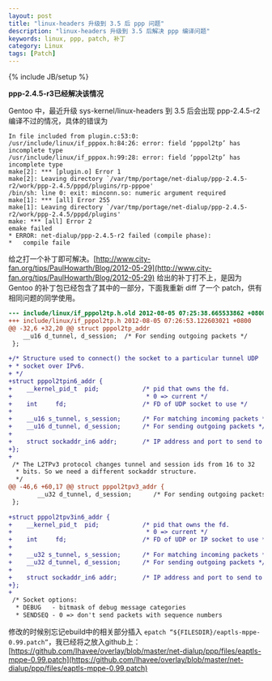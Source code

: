 ```yaml
---
layout: post
title: "linux-headers 升级到 3.5 后 ppp 问题"
description: "linux-headers 升级到 3.5 后解决 ppp 编译问题"
keywords: linux, ppp, patch, 补丁
category: Linux
tags: [Patch]
---
```

{% include JB/setup %}

**ppp-2.4.5-r3已经解决该情况**

Gentoo 中，最近升级 sys-kernel/linux-headers 到 3.5 后会出现 ppp-2.4.5-r2 编译不过的情况，具体的错误为

```make
In file included from plugin.c:53:0:
/usr/include/linux/if_pppox.h:84:26: error: field ‘pppol2tp’ has incomplete type
/usr/include/linux/if_pppox.h:99:28: error: field ‘pppol2tp’ has incomplete type
make[2]: *** [plugin.o] Error 1
make[2]: Leaving directory `/var/tmp/portage/net-dialup/ppp-2.4.5-r2/work/ppp-2.4.5/pppd/plugins/rp-pppoe'
/bin/sh: line 0: exit: minconn.so: numeric argument required
make[1]: *** [all] Error 255
make[1]: Leaving directory `/var/tmp/portage/net-dialup/ppp-2.4.5-r2/work/ppp-2.4.5/pppd/plugins'
make: *** [all] Error 2
emake failed
* ERROR: net-dialup/ppp-2.4.5-r2 failed (compile phase):
*   compile faile
```

给之打一个补丁即可解决。[http://www.city-fan.org/tips/PaulHowarth/Blog/2012-05-29](http://www.city-fan.org/tips/PaulHowarth/Blog/2012-05-29) 给出的补丁打不上，是因为 Gentoo 的补丁包已经包含了其中的一部分，下面我重新 diff 了一个 patch，供有相同问题的同学使用。

<!-- more -->

```diff
--- include/linux/if_pppol2tp.h.old 2012-08-05 07:25:38.665533862 +0800
+++ include/linux/if_pppol2tp.h 2012-08-05 07:26:53.122603021 +0800
@@ -32,6 +32,20 @@ struct pppol2tp_addr
    __u16 d_tunnel, d_session;  /* For sending outgoing packets */
 };
 
+/* Structure used to connect() the socket to a particular tunnel UDP
+ * socket over IPv6.
+ */
+struct pppol2tpin6_addr {
+    __kernel_pid_t  pid;            /* pid that owns the fd.
+                                     * 0 => current */
+    int     fd;                     /* FD of UDP socket to use */
+
+    __u16 s_tunnel, s_session;      /* For matching incoming packets */
+    __u16 d_tunnel, d_session;      /* For sending outgoing packets */
+
+    struct sockaddr_in6 addr;       /* IP address and port to send to */
+};
+
 /* The L2TPv3 protocol changes tunnel and session ids from 16 to 32
  * bits. So we need a different sockaddr structure.
  */
@@ -46,6 +60,17 @@ struct pppol2tpv3_addr {
        __u32 d_tunnel, d_session;      /* For sending outgoing packets */
 };
 
+struct pppol2tpv3in6_addr {
+    __kernel_pid_t  pid;            /* pid that owns the fd.
+                                     * 0 => current */
+    int     fd;                     /* FD of UDP or IP socket to use */
+
+    __u32 s_tunnel, s_session;      /* For matching incoming packets */
+    __u32 d_tunnel, d_session;      /* For sending outgoing packets */
+
+    struct sockaddr_in6 addr;       /* IP address and port to send to */
+};
+
 /* Socket options:
  * DEBUG   - bitmask of debug message categories
  * SENDSEQ - 0 => don't send packets with sequence numbers
```

修改的时候别忘记ebuild中的相关部分插入 `epatch “${FILESDIR}/eaptls-mppe-0.99.patch”`，我已经将之放入github上：[https://github.com/Ihavee/overlay/blob/master/net-dialup/ppp/files/eaptls-mppe-0.99.patch](https://github.com/Ihavee/overlay/blob/master/net-dialup/ppp/files/eaptls-mppe-0.99.patch)
